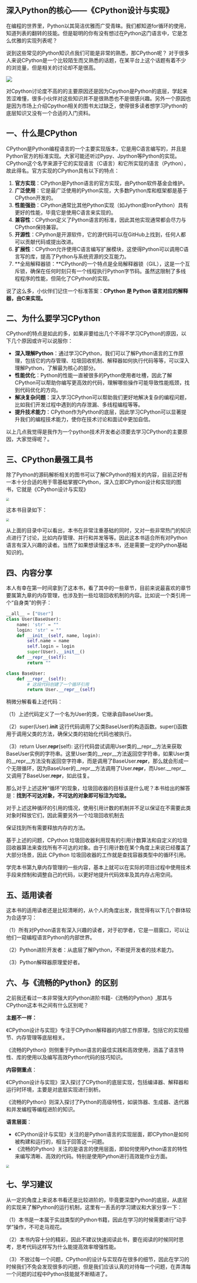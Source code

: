 ## 深入Python的核心——《CPython设计与实现》







在编程的世界里，Python以其简洁优雅而广受青睐。我们都知道for循环的使用，知道列表的翻转的技能。但是聪明的你有没有想过在Python这门语言中，它是怎么优雅的实现列表呢？

说到这些常见的Python知识点我们可能是非常的熟悉，那CPython呢？  对于很多人来说CPython是一个比较陌生而又熟悉的话题，在某平台上这个话题有着不少的浏览量，但是相关的讨论却不是很高。

![](1.png)



对Cpython讨论度不高的的主要原因还是因为Cpython是Python的底层，学起来苦涩难懂，很多小伙伴对这些知识并不是很熟悉也不是很感兴趣。另外一个原因也是因为市场上介绍Cpython相关的图书太过缺乏，使得很多读者想学习Python的底层知识又没有一个合适的入门资料。



## 一、什么是CPython

CPython是Python编程语言的一个主要实现版本，它是用C语言编写的，并且是Python官方的标准实现。大家可能还听过Pypy、Jpython等Python的实现。CPython这个名字来源于它的实现语言（C语言）和它所实现的语言（Python），故此得名。官方实现的CPython具有以下的特点：

1. **官方实现**：CPython是Python语言的官方实现，由Python软件基金会维护。
2. **广泛使用**：它是最广泛使用的Python实现，大多数Python库和框架都是基于CPython开发的。
3. **性能强劲**：CPython通常比其他Python实现（如Jython或IronPython）具有更好的性能，毕竟它是使用C语言来实现的。
4. **兼容性**：CPython定义了Python语言的标准，因此其他实现通常都会尽力与CPython保持兼容。
5. **开源性**：CPython是开源软件，它的源代码可以在GitHub上找到，任何人都可以贡献代码或提出改进。
6. **扩展性**：CPython允许使用C语言编写扩展模块，这使得Python可以调用C语言写的库，提高了Python与系统资源的交互能力。
7. **全局解释器锁：**CPython的一个特点是全局解释器锁（GIL），这是一个互斥锁，确保在任何时刻只有一个线程执行Python字节码。虽然这限制了多线程程序的性能，但简化了CPython的实现。

说了这么多，小伙伴们记住一个标准答案：**CPython 是 Python 语言对应的解释器，由C来实现。**



## 二、为什么要学习CPython

CPython的特点是如此的多，如果非要给出几个不得不学习CPython的原因，以下几个原因或许可以说服你：

- **深入理解Python**：通过学习CPython，我们可以了解Python语言的工作原理，包括它的内存管理、垃圾回收机制、解释器如何执行代码等等，可以深入理解Python，了解最为核心的部分。
- **性能优化**：Python的性能一直被很多的Python使用者吐槽，因此了解CPython可以帮助你编写更高效的代码，理解哪些操作可能导致性能瓶颈，找到代码优化的方向。
- **解决复杂问题**：深入学习CPython可以帮助我们更好地解决复杂的编程问题，比如我们开发过程中遇到的内存泄漏、多线程编程等等。
- **提升技术能力**：CPython作为Python的底层，因此学习CPython可以显著提升我们的编程技术能力，使你在技术讨论和面试中更加自信。

以上几点我觉得是我作为一个python技术开发者必须要去学习CPython的主要原因，大家觉得呢？。



## 三、CPython最强工具书

除了Python的源码解析相关的图书可以了解CPython的相关的内容，目前正好有一本十分合适的用于零基础掌握CPython，深入立即CPython设计和实现的图书，它就是《CPython设计与实现》

<img src="2.png" style="zoom:50%;" />



这本书目录如下：

<img src="3.png" style="zoom:50%;" />



从上面的目录中可以看出，本书在非常注重基础的同时，又对一些非常热门的知识点进行了讨论，比如内存管理、并行和并发等等。因此这本书适合所有对Python语言有深入兴趣的读者。当然了如果想读懂这本书，还是需要一定的Python基础知识的。





## 四、内容分享

本人有幸在第一时间拿到了这本书，看了其中的一些章节，目前来说最喜欢的章节要属第九章的内存管理，也涉及到一些垃圾回收机制的内容。比如说一个类引用一个“自身类”的例子：

```python
__all__ = ["User"]
class User(BaseUser):
 	name: 'str' = ""
 	login: 'str' = ""
 	def __init__(self, name, login):
 		self.name = name
 		self.login = login
 		super(User).__init__()
 	def __repr__(self):
 		return ""

class BaseUser:
 	def __repr__(self):
 		# 这段代码创建了一个循环引用
 		return User.__repr__(self)
```

稍微分解看看上述代码：

（1）上述代码定义了一个名为User的类，它继承自BaseUser类。

（2）super(User).__init__ 这行代码调用了父类BaseUser的构造函数。super()函数用于调用父类的方法，确保父类的初始化代码也被执行。

（3）return User.__repr__(self): 这行代码尝试调用User类的__repr__方法来获取BaseUser实例的字符串。这里User类的__repr__方法返回空字符串，如果User类的__repr__方法没有返回空字符串，而是调用了BaseUser.__repr__，那么就会形成一个无限循环，因为BaseUser的__repr__方法调用了User.__repr__，而User.__repr__又调用了BaseUser.__repr__，如此往复。



那么对于上述这种“循环”的现象，垃圾回收器的目标该是什么呢？本书给出的解答是：**找到不可达对象，不可达的对象即可标注为垃圾。**

对于上述这种循环的引用的情况，使用引用计数的机制并不足以保证在不需要此类对象时释放它们，因此需要另外一个垃圾回收机制去

保证找到所有需要释放内存的方法。



基于上述的问题，CPython 垃圾回收器利用现有的引用计数算法和自定义的垃圾回收器算法来查找所有不可达的对象。由于引用计数在某个角度上来说已经覆盖了大部分场景，因此 CPython 垃圾回收器的工作就是查找容器类型中的循环引用。



学完本书第九章内存管理的一些内容，基本上就可以在实际的项目过程中使用技术手段来控制和调整自己的代码，以更好地提升代码效率及其内存占用空间。



## 五、适用读者

这本书的适用读者还是比较清晰的，从个人的角度出发，我觉得有以下几个群体较为合适学习：

（1）所有对Python语言有深入兴趣的读者，对于初学者，它是一扇窗口，可以让他们一窥编程语言Python的内部世界。

（2）Python进阶开发者：从底层了解Python，不断提开发者的技术能力。

（3）Python解释器原理爱好者。



## 六、与《流畅的Python》的区别

之前我还看过一本非常强大的Python进阶书籍-《流畅的Python》,那其与CPython这本书之间有什么区别呢？

**主题不一样：**

《CPython设计与实现》专注于CPython解释器的内部工作原理，包括它的实现细节、内存管理等底层相关。

《流畅的Python》则侧重于Python语言的最佳实践和高效使用，涵盖了语言特性、库的使用以及编写高效Python代码的技巧知识。



**内容侧重点**：

《CPython设计与实现》深入探讨了CPython的底层实现，包括编译器、解释器和运行时环境，主要是对底层实现进行剖析。

《流畅的Python》则深入探讨了Python的高级特性，如装饰器、生成器、迭代器和并发编程等编程进阶的知识。



**语言层面**：

- 《CPython设计与实现》关注的是Python语言的实现层面，即CPython是如何被构建和运行的，相当于回答这一问题。
- 《流畅的Python》关注的是语言的使用层面，即如何使用Python语言的特性来编写清晰、高效的代码。特别是使用Python进行高效能作业方面。

<img src="2-1.png" style="zoom:50%;" />

## 七、学习建议

从一定的角度上来说本书看还是比较进阶的，毕竟要深度Python的底层，从底层的实现来了解Python的运行机制，这里有一丢丢的学习建议和大家分享一下：

（1）本书是一本属于实战类型的Python书籍，因此在学习的时候需要进行“动手学”操作，不可走马观花。

（2）本书内容十分的精彩，因此不建议快速阅读此书，要在阅读的时候同时思考，思考代码这样写为什么能提高效率增强性能。

（3）不放过每一个问题，CPython的设计与实现存在很多的细节，因此在学习的时候我们不免会发现很多的问题，但是我们应该认真的对待每一个问题，在弄清每一个问题的过程中Python技能就不断精进了。





